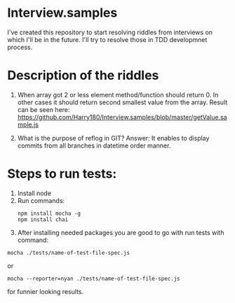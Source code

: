 # Interview.samples

I've created this repository to start resolving riddles from interviews on which I'll be in the future. I'll try to resolve those in TDD developmnet process.

# Description of the riddles
1. When array got 2 or less element method/function should return 0. In other cases it should return second smallest value from the array.
Result can be seen here: https://github.com/Harry180/Interview.samples/blob/master/getValue.sample.js

2. What is the purpose of reflog in GIT?
Answer: It enables to display commits from all branches in datetime order manner.


# Steps to run tests:
1. Install node
2. Run commands:
    ```
    npm install mocha -g
    npm install chai
    ```
2. After installing needed packages you are good to go with run tests with command:
```
mocha ./tests/name-of-test-file-spec.js
```
or
```
mocha --reporter=nyan ./tests/name-of-test-file-spec.js 
```
for funnier looking results.
